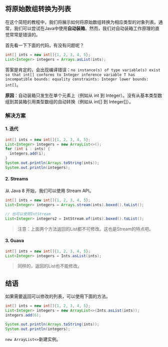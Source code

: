 ## 将原始数组转换为列表

在这个简短的教程中，我们将展示如何将原始数组转换为相应类型的对象列表。通常，我们可以尝试在Java中使用**自动装箱**。然而，我们对自动装箱工作原理的直觉常常是错误的。

首先看一下下面的代码，有没有问题呢？

```java
int[] ints = new int[]{1, 2, 3, 4, 5};
List<Integer> integers = Arrays.asList(ints);
```

答案是肯定的，会出现编译错误：`no instance(s) of type variable(s) exist so that int[] conforms to Integer inference variable T has incompatible bounds: equality constraints: Integer lower bounds: int[]`。

**原因**：自动装箱只发生在单个元素上（例如从 int 到 Integer）。没有从基本类型数组到其装箱引用类型数组的自动转换（例如从 int[] 到 Integer[]）。

### 解决方案

#### 1. 迭代

```java
int[] ints = new int[]{1, 2, 3, 4, 5};
List<Integer> integers = new ArrayList<>();
for (int i : ints) {
  integers.add(i);
}
System.out.println(Arrays.toString(ints));
System.out.println(integers);
```

#### 2. Streams

从 Java 8 开始，我们可以使用 Stream API。

```java
int[] ints = new int[]{1, 2, 3, 4, 5};
List<Integer> integers = Arrays.stream(ints).boxed().toList();

// 也可以使用IntStream
List<Integer> integers2 = IntStream.of(ints).boxed().toList();
```

> 注意：上面两个方法返回的List都不可修改。这也是Stream的特点吧。

#### 3. Guava

```java
int[] ints = new int[]{1, 2, 3, 4, 5};
List<Integer> integers = Ints.asList(ints);
```

> 同样的，返回的List也不能修改。



## 结语

如果需要返回可以修改的列表，可以使用下面的方法。

```java
int[] ints = new int[]{1, 2, 3, 4, 5};
List<Integer> integers = new ArrayList<>(Ints.asList(ints));
integers.add(6);

System.out.println(Arrays.toString(ints));
System.out.println(integers);
```

`new ArrayList<>`新建实例。